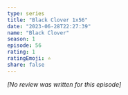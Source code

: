 ```yaml
---
type: series
title: "Black Clover 1x56"
date: "2023-06-28T22:27:39"
name: "Black Clover"
season: 1
episode: 56
rating: 1
ratingEmoji: ⭐️
share: false
---
```


_[No review was written for this episode]_
